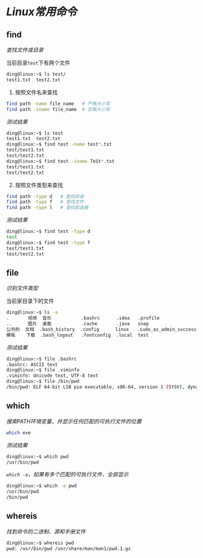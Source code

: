 # _Linux常用命令_

## find

*查找文件或目录*

当前目录`test`下有两个文件
```sh
ding@linux:~$ ls test/
test1.txt  test2.txt
```
1. 按照文件名来查找

```sh
find path -name file_name   # 严格大小写
find path -iname file_name  # 忽略大小写
```
*测试结果*

```sh
ding@linux:~$ ls test
test1.txt  test2.txt
ding@linux:~$ find test -name test*.txt
test/test1.txt
test/test2.txt
ding@linux:~$ find test -iname TeSt*.txt
test/test1.txt
test/test2.txt
```

2. 按照文件类型来查找

```sh
find path -type d   # 查找目录
find path -type f   # 查找文件
find path -type l   # 查找软连接
```

*测试结果*

```sh
ding@linux:~$ find test -type d
test
ding@linux:~$ find test -type f
test/test1.txt
test/test2.txt
```

## file

*识别文件类型*

当前家目录下的文件

```sh
ding@linux:~$ ls -a
.       视频  音乐           .bashrc      .idea   .profile                   .viminfo
..      图片  桌面           .cache       .java   snap                       .wget-hsts
公共的  文档  .bash_history  .config      linux   .sudo_as_admin_successful
模板    下载  .bash_logout   .fontconfig  .local  test
```

*测试结果*

```sh
ding@linux:~$ file .bashrc 
.bashrc: ASCII text
ding@linux:~$ file .viminfo 
.viminfo: Unicode text, UTF-8 text
ding@linux:~$ file /bin/pwd
/bin/pwd: ELF 64-bit LSB pie executable, x86-64, version 1 (SYSV), dynamically linked, interpreter /lib64/ld-linux-x86-64.so.2, BuildID[sha1]=cf610477f0530f1dbeac1ed8f650f869fb610d10, for GNU/Linux 3.2.0, stripped
```

## which

*搜索PATH环境变量，并显示任何匹配的可执行文件的位置*

```sh
which exe
```

*测试结果*

```sh
ding@linux:~$ which pwd
/usr/bin/pwd
```

*`which -a`，如果有多个匹配的可执行文件，全部显示*

```sh
ding@linux:~$ which -a pwd
/usr/bin/pwd
/bin/pwd
```

## whereis

*找到命令的二进制、源和手册文件*

```sh
ding@linux:~$ whereis pwd
pwd: /usr/bin/pwd /usr/share/man/man1/pwd.1.gz
```
